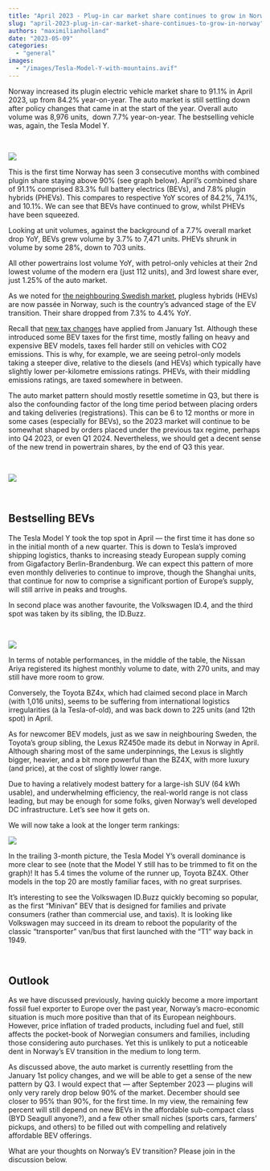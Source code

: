 ```yaml
---
title: "April 2023 - Plug-in car market share continues to grow in Norway"
slug: "april-2023-plug-in-car-market-share-continues-to-grow-in-norway"
authors: "maximilianholland"
date: "2023-05-09"
categories: 
  - "general"
images: 
  - "/images/Tesla-Model-Y-with-mountains.avif"
---
```


Norway increased its plugin electric vehicle market share to 91.1% in April 2023, up from 84.2% year-on-year. The auto market is still settling down after policy changes that came in at the start of the year. Overall auto volume was 8,976 units,  down 7.7% year-on-year. The bestselling vehicle was, again, the Tesla Model Y.

 

![](images/April-2023-Norway-Passenger-Auto-Registrations.avif)

This is the first time Norway has seen 3 consecutive months with combined plugin share staying above 90% (see graph below). April’s combined share of 91.1% comprised 83.3% full battery electrics (BEVs), and 7.8% plugin hybrids (PHEVs). This compares to respective YoY scores of 84.2%, 74.1%, and 10.1%. We can see that BEVs have continued to grow, whilst PHEVs have been squeezed.

Looking at unit volumes, against the background of a 7.7% overall market drop YoY, BEVs grew volume by 3.7% to 7,471 units. PHEVs shrunk in volume by some 28%, down to 703 units.

All other powertrains lost volume YoY, with petrol-only vehicles at their 2nd lowest volume of the modern era (just 112 units), and 3rd lowest share ever, just 1.25% of the auto market.

As we noted for [the neighbouring Swedish market](/2023/05/08/april-2023-bevs-dominated-car-sales-in-sweden/), plugless hybrids (HEVs) are now passée in Norway, such is the country’s advanced stage of the EV transition. Their share dropped from 7.3% to 4.4% YoY.

Recall that [new tax changes](/2023/01/05/ev-sales-in-norway-explode-ahead-of-policy-changes/) have applied from January 1st. Although these introduced some BEV taxes for the first time, mostly falling on heavy and expensive BEV models, taxes fell harder still on vehicles with CO2 emissions. This is why, for example, we are seeing petrol-only models taking a steeper dive, relative to the diesels (and HEVs) which typically have slightly lower per-kilometre emissions ratings. PHEVs, with their middling emissions ratings, are taxed somewhere in between.

The auto market pattern should mostly resettle sometime in Q3, but there is also the confounding factor of the long time period between placing orders and taking deliveries (registrations). This can be 6 to 12 months or more in some cases (especially for BEVs), so the 2023 market will continue to be somewhat shaped by orders placed under the previous tax regime, perhaps into Q4 2023, or even Q1 2024. Nevertheless, we should get a decent sense of the new trend in powertrain shares, by the end of Q3 this year.

 

![](images/April-2023-Norway-Monthly-Powertrain-Market-Share.avif)

 

## Bestselling BEVs

The Tesla Model Y took the top spot in April — the first time it has done so in the initial month of a new quarter. This is down to Tesla’s improved shipping logistics, thanks to increasing steady European supply coming from Gigafactory Berlin-Brandenburg. We can expect this pattern of more even monthly deliveries to continue to improve, though the Shanghai units, that continue for now to comprise a significant portion of Europe’s supply, will still arrive in peaks and troughs.

In second place was another favourite, the Volkswagen ID.4, and the third spot was taken by its sibling, the ID.Buzz.

 

![](images/Norway-BEVs-April-23.avif)

In terms of notable performances, in the middle of the table, the Nissan Ariya registered its highest monthly volume to date, with 270 units, and may still have more room to grow.

Conversely, the Toyota BZ4x, which had claimed second place in March (with 1,016 units), seems to be suffering from international logistics irregularities (à la Tesla-of-old), and was back down to 225 units (and 12th spot) in April.

As for newcomer BEV models, just as we saw in neighbouring Sweden, the Toyota’s group sibling, the Lexus RZ450e made its debut in Norway in April. Although sharing most of the same underpinnings, the Lexus is slightly bigger, heavier, and a bit more powerful than the BZ4X, with more luxury (and price), at the cost of slightly lower range.

Due to having a relatively modest battery for a large-ish SUV (64 kWh usable), and underwhelming efficiency, the real-world range is not class leading, but may be enough for some folks, given Norway’s well developed DC infrastructure. Let’s see how it gets on.

We will now take a look at the longer term rankings:

![](images/Norway-BEVs-April-23-Trailing-Qtr.avif)

In the trailing 3-month picture, the Tesla Model Y’s overall dominance is more clear to see (note that the Model Y still has to be trimmed to fit on the graph)! It has 5.4 times the volume of the runner up, Toyota BZ4X. Other models in the top 20 are mostly familiar faces, with no great surprises.

It’s interesting to see the Volkswagen ID.Buzz quickly becoming so popular, as the first “Minivan” BEV that is designed for families and private consumers (rather than commercial use, and taxis). It is looking like Volkswagen may succeed in its dream to reboot the popularity of the classic “transporter” van/bus that first launched with the “T1” way back in 1949.

 

## Outlook

As we have discussed previously, having quickly become a more important fossil fuel exporter to Europe over the past year, Norway’s macro-economic situation is much more positive than that of its European neighbours. However, price inflation of traded products, including fuel and fuel, still affects the pocket-book of Norwegian consumers and families, including those considering auto purchases. Yet this is unlikely to put a noticeable dent in Norway’s EV transition in the medium to long term.

As discussed above, the auto market is currently resettling from the January 1st policy changes, and we will be able to get a sense of the new pattern by Q3. I would expect that — after September 2023 — plugins will only very rarely drop below 90% of the market. December should see closer to 95% than 90%, for the first time. In my view, the remaining few percent will still depend on new BEVs in the affordable sub-compact class (BYD Seagull anyone?), and a few other small niches (sports cars, farmers’ pickups, and others) to be filled out with compelling and relatively affordable BEV offerings.

What are your thoughts on Norway’s EV transition? Please join in the discussion below.
